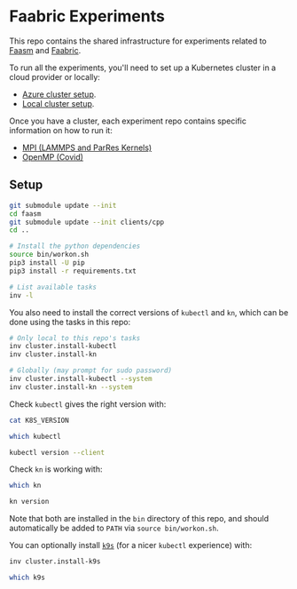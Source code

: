 # Faabric Experiments

This repo contains the shared infrastructure for experiments related to
[Faasm](http://github.com/faasm/faasm) and
[Faabric](https://github.com/faasm/faabric).

To run all the experiments, you'll need to set up a Kubernetes cluster in a
cloud provider or locally:

- [Azure cluster setup](docs/azure.md).
- [Local cluster setup](docs/local.md).

Once you have a cluster, each experiment repo contains specific information on
how to run it:

- [MPI (LAMMPS and ParRes Kernels)](experiments/mpi/README.md)
- [OpenMP (Covid)](experiments/covid/README.md)

## Setup

```bash
git submodule update --init
cd faasm
git submodule update --init clients/cpp
cd ..

# Install the python dependencies
source bin/workon.sh
pip3 install -U pip
pip3 install -r requirements.txt

# List available tasks
inv -l
```

You also need to install the correct versions of `kubectl` and `kn`, which can
be done using the tasks in this repo:

```bash
# Only local to this repo's tasks
inv cluster.install-kubectl
inv cluster.install-kn

# Globally (may prompt for sudo password)
inv cluster.install-kubectl --system
inv cluster.install-kn --system
```

Check `kubectl` gives the right version with:

```bash
cat K8S_VERSION

which kubectl

kubectl version --client
```

Check `kn` is working with:

```bash
which kn

kn version
```

Note that both are installed in the `bin` directory of this repo, and should
automatically be added to `PATH` via `source bin/workon.sh`.

You can optionally install [`k9s`](https://github.com/derailed/k9s) (for a nicer
`kubectl` experience) with:

```bash
inv cluster.install-k9s

which k9s
```

